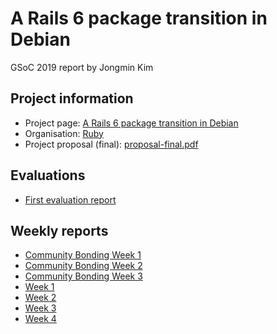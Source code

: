 # A Rails 6 package transition in Debian

GSoC 2019 report by Jongmin Kim

## Project information
  - Project page: [A Rails 6 package transition in Debian](https://summerofcode.withgoogle.com/projects/#6363542624665600)
  - Organisation: [Ruby](https://summerofcode.withgoogle.com/organizations/5542255322988544/)
  - Project proposal (final): [proposal-final.pdf](https://github.com/jmkim/gsoc2019-pkg-rails/blob/gsoc2019/proposal/proposal-final.pdf)

## Evaluations
  * [First evaluation report](./report-evaluation-1.md)

## Weekly reports
  * [Community Bonding Week 1](./weekly-report/cbp-week-1.md)
  * [Community Bonding Week 2](./weekly-report/cbp-week-2.md)
  * [Community Bonding Week 3](./weekly-report/cbp-week-3.md)
  * [Week 1](./weekly-report/week-1.md)
  * [Week 2](./weekly-report/week-2.md)
  * [Week 3](./weekly-report/week-3.md)
  * [Week 4](./weekly-report/week-4.md)

